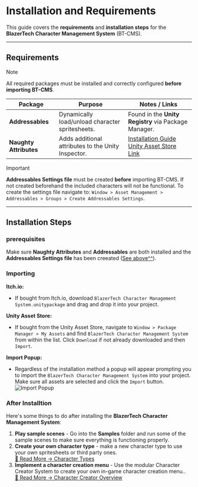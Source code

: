 # Installation and Requirements

This guide covers the **requirements** and **installation steps** for the **BlazerTech Character Management System** (BT-CMS).

---

## Requirements

> [!NOTE]  
> All required packages must be installed and correctly configured **before importing BT-CMS**.

| Package | Purpose | Notes / Links |
|---------|---------|---------------|
| **Addressables** | Dynamically load/unload character spritesheets. | Found in the **Unity Registry** via Package Manager. |
| **Naughty Attributes** | Adds additional attributes to the Unity Inspector. | [Installation Guide](https://dbrizov.github.io/na-docs/general/installation.html) <br> [Unity Asset Store Link](https://assetstore.unity.com/packages/tools/utilities/naughtyattributes-129996) |

> [!IMPORTANT]  
> **Addressables Settings file** must be created **before** importing BT-CMS. If not created beforehand the included characters will not be functional.
> To create the settings file navigate to: `Window > Asset Management > Addressables > Groups > Create Addressables Settings`.

---

## Installation Steps

### prerequisites
Make sure **Naughty Attributes** and **Addressables** are both installed and the **Addressables Settings file** has been creeated ([See above^^](#requirements)).

### Importing
**Itch.io:**
- If bought from Itch.io, download `BlazerTech Character Management System.unitypackage` and drag and drop it into your project.

**Unity Asset Store:**
- If bought from the Unity Asset Store, navigate to `Window > Package Manager > My Assets` and find `BlazerTech Character Management System` from within the list. Click `Download` if not already downloaded and then `Import`.

**Import Popup:**
- Regardless of the installation method a popup will appear prompting you to import the `BlazerTech Character Management System` into your project. Make sure all assets are selected and click the `Import` button.  
![Import Popup](~/images/setup/import-popup.png)

### After Installtion
Here's some things to do after installing the **BlazerTech Character Management System**:
1. **Play sample scenes** - Go into the **Samples** folder and run some of the sample scenes to make sure everything is functioning properly.
2. **Create your own character type** - make a new character type to use your own spritesheets or third party ones.  
[🔗 Read More → Character Types](xref:character-types)
3. **Implement a character creation menu** - Use the modular Character Creator System to create your own in-game character creation menu..  
[🔗 Read More → Character Creator Overview](xref:character-creator-overview)
